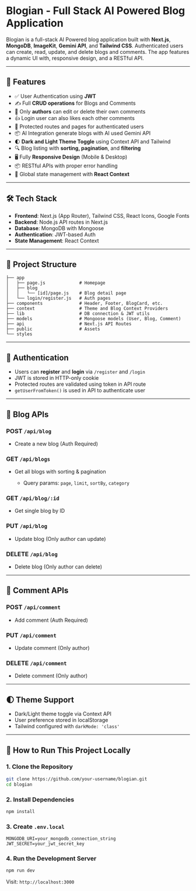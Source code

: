 # Blogian - Full Stack AI Powered Blog Application

Blogian is a full-stack AI Powered blog application built with **Next.js**, **MongoDB**, **ImageKit**, **Gemini API**, and **Tailwind CSS**. Authenticated users can create, read, update, and delete blogs and comments. The app features a dynamic UI with, responsive design, and a RESTful API.

---

## 🚀 Features

* ✅ User Authentication using **JWT**
* ✍️ Full **CRUD operations** for Blogs and Comments
* 💬 Only **authors** can edit or delete their own comments
* 👍 Login user can also likes each other comments
* 🔐 Protected routes and pages for authenticated users
* 📦 AI Integration generate blogs with AI used Gemini API
* 🌓 **Dark and Light Theme Toggle** using Context API and Tailwind
* 🔍 Blog listing with **sorting, pagination**, and **filtering**
* 🖥️ Fully **Responsive Design** (Mobile & Desktop)
* 📦 RESTful APIs with proper error handling
* 🧠 Global state management with **React Context**

---

## 🛠️ Tech Stack

* **Frontend**: Next.js (App Router), Tailwind CSS, React Icons, Google Fonts
* **Backend**: Node.js API routes in Next.js
* **Database**: MongoDB with Mongoose
* **Authentication**: JWT-based Auth
* **State Management**: React Context

---

## 📁 Project Structure

```
├── app
│   ├── page.js             # Homepage
│   ├── blog
│   │   └── [id]/page.js    # Blog detail page
│   └── login/register.js   # Auth pages
├── components              # Header, Footer, BlogCard, etc.
├── context                 # Theme and Blog Context Providers
├── lib                     # DB connection & JWT utils
├── models                  # Mongoose models (User, Blog, Comment)
├── api                     # Next.js API Routes
├── public                  # Assets
└── styles
```

---

## 🔐 Authentication

* Users can **register** and **login** via `/register` and `/login`
* JWT is stored in HTTP-only cookie
* Protected routes are validated using token in API route
* `getUserFromToken()` is used in API to authenticate user

---

## 📘 Blog APIs

### POST `/api/blog`

* Create a new blog (Auth Required)

### GET `/api/blogs`

* Get all blogs with sorting & pagination

  * Query params: `page`, `limit`, `sortBy`, `category`

### GET `/api/blog/:id`

* Get single blog by ID

### PUT `/api/blog`

* Update blog (Only author can update)

### DELETE `/api/blog`

* Delete blog (Only author can delete)

---

## 💬 Comment APIs

### POST `/api/comment`

* Add comment (Auth Required)

### PUT `/api/comment`

* Update comment (Only author)

### DELETE `/api/comment`

* Delete comment (Only author)

---

## 🌓 Theme Support

* Dark/Light theme toggle via Context API
* User preference stored in localStorage
* Tailwind configured with `darkMode: 'class'`

---

## 🧪 How to Run This Project Locally

### 1. Clone the Repository

```bash
git clone https://github.com/your-username/blogian.git
cd blogian
```

### 2. Install Dependencies

```bash
npm install
```

### 3. Create `.env.local`

```env
MONGODB_URI=your_mongodb_connection_string
JWT_SECRET=your_jwt_secret_key
```

### 4. Run the Development Server

```bash
npm run dev
```

Visit: `http://localhost:3000`


